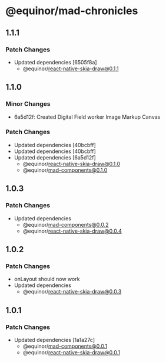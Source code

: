 # @equinor/mad-chronicles

## 1.1.1

### Patch Changes

-   Updated dependencies [6505f8a]
    -   @equinor/react-native-skia-draw@0.1.1

## 1.1.0

### Minor Changes

-   6a5d12f: Created Digital Field worker Image Markup Canvas

### Patch Changes

-   Updated dependencies [40bcbff]
-   Updated dependencies [40bcbff]
-   Updated dependencies [6a5d12f]
    -   @equinor/react-native-skia-draw@0.1.0
    -   @equinor/mad-components@0.1.0

## 1.0.3

### Patch Changes

-   Updated dependencies
    -   @equinor/mad-components@0.0.2
    -   @equinor/react-native-skia-draw@0.0.4

## 1.0.2

### Patch Changes

-   onLayout should now work
-   Updated dependencies
    -   @equinor/react-native-skia-draw@0.0.3

## 1.0.1

### Patch Changes

-   Updated dependencies [1a1a27c]
    -   @equinor/mad-components@0.0.1
    -   @equinor/react-native-skia-draw@0.0.1

